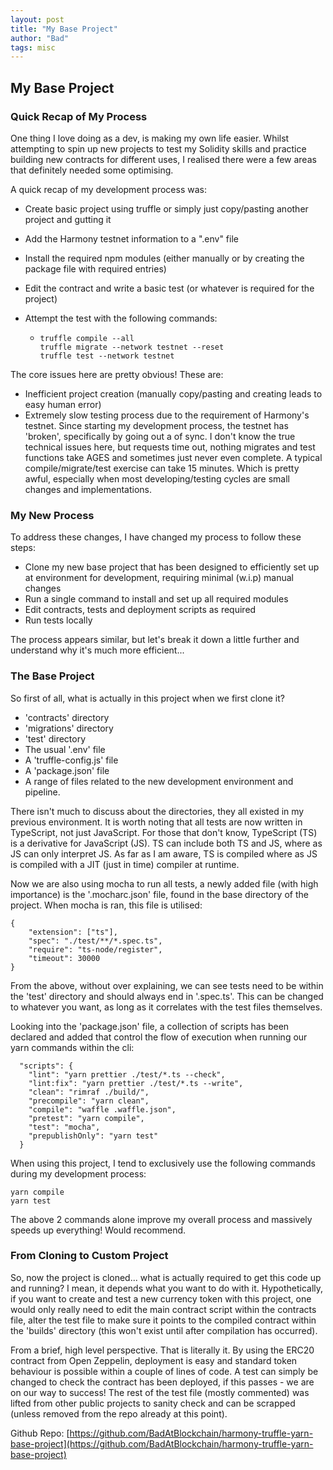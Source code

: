 ```yaml
---
layout: post
title: "My Base Project"
author: "Bad"
tags: misc
---
```


## My Base Project

### Quick Recap of My Process

One thing I love doing as a dev, is making my own life easier. Whilst attempting to spin up new projects to test my Solidity skills and practice building new contracts for different uses, I realised there were a few areas that definitely needed some optimising.

A quick recap of my development process was:

- Create basic project using truffle or simply just copy/pasting another project and gutting it

- Add the Harmony testnet information to a ".env" file

- Install the required npm modules (either manually or by creating the package file with required entries)

- Edit the contract and write a basic test (or whatever is required for the project)

- Attempt the test with the following commands:

  - ```
    truffle compile --all
    truffle migrate --network testnet --reset
    truffle test --network testnet
    ```

The core issues here are pretty obvious! These are:

- Inefficient project creation (manually copy/pasting and creating leads to easy human error)
- Extremely slow testing process due to the requirement of Harmony's testnet. Since starting my development process, the testnet has 'broken', specifically by going out a of sync. I don't know the true technical issues here, but requests time out, nothing migrates and test functions take AGES and sometimes just never even complete. A typical compile/migrate/test exercise can take 15 minutes. Which is pretty awful, especially when most developing/testing cycles are small changes and implementations.

### My New Process

To address these changes, I have changed my process to follow these steps:

- Clone my new base project that has been designed to efficiently set up at environment for development, requiring minimal (w.i.p) manual changes
- Run a single command to install and set up all required modules
- Edit contracts, tests and deployment scripts as required
- Run tests locally

The process appears similar, but let's break it down a little further and understand why it's much more efficient...

### The Base Project

So first of all, what is actually in this project when we first clone it?

- 'contracts' directory
- 'migrations' directory
- 'test' directory
- The usual '.env' file
- A 'truffle-config.js' file
- A 'package.json' file
- A range of files related to the new development environment and pipeline.

There isn't much to discuss about the directories, they all existed in my previous environment. It is worth noting that all tests are now written in TypeScript, not just JavaScript. For those that don't know, TypeScript (TS) is a derivative for JavaScript (JS). TS can include both TS and JS, where as JS can only interpret JS. As far as I am aware, TS is compiled where as JS is compiled with a JIT (just in time) compiler at runtime.

Now we are also using mocha to run all tests, a newly added file (with high importance) is the '.mocharc.json' file, found in the base directory of the project. When mocha is ran, this file is utilised:

```
{
    "extension": ["ts"],
    "spec": "./test/**/*.spec.ts",
    "require": "ts-node/register",
    "timeout": 30000
}
```

From the above, without over explaining, we can see tests need to be within the 'test' directory and should always end in '.spec.ts'. This can be changed to whatever you want, as long as it correlates with the test files themselves.

Looking into the 'package.json' file, a collection of scripts has been declared and added that control the flow of execution when running our yarn commands within the cli:

```
  "scripts": {
    "lint": "yarn prettier ./test/*.ts --check",
    "lint:fix": "yarn prettier ./test/*.ts --write",
    "clean": "rimraf ./build/",
    "precompile": "yarn clean",
    "compile": "waffle .waffle.json",
    "pretest": "yarn compile",
    "test": "mocha",
    "prepublishOnly": "yarn test"
  }
```

 When using this project, I tend to exclusively use the following commands during my development process:

``` 
yarn compile
yarn test
```

The above 2 commands alone improve my overall process and massively speeds up everything! Would recommend.

### From Cloning to Custom Project

So, now the project is cloned... what is actually required to get this code up and running? I mean, it depends what you want to do with it. Hypothetically, if you want to create and test a new currency token with this project, one would only really need to edit the main contract script within the contracts file, alter the test file to make sure it points to the compiled contract within the 'builds' directory (this won't exist until after compilation has occurred).

From a brief, high level perspective. That is literally it. By using the ERC20 contract from Open Zeppelin, deployment is easy and standard token behaviour is possible within a couple of lines of code. A test can simply be changed to check the contract has been deployed, if this passes - we are on our way to success! The rest of the test file (mostly commented) was lifted from other public projects to sanity check and can be scrapped (unless removed from the repo already at this point).

Github Repo: [https://github.com/BadAtBlockchain/harmony-truffle-yarn-base-project](https://github.com/BadAtBlockchain/harmony-truffle-yarn-base-project)

